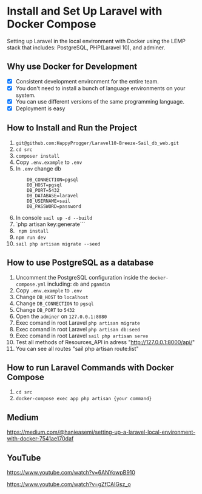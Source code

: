 # Install and Set Up Laravel with Docker Compose

Setting up Laravel in the local environment with Docker using the LEMP stack that includes: PostgreSQL, PHP(Laravel 10), and adminer.

## Why use Docker for Development

- [x] Consistent development environment for the entire team.
- [x] You don't need to install a bunch of language environments on your system.
- [x] You can use different versions of the same programming language.
- [x] Deployment is easy

## How to Install and Run the Project

1. ```git@github.com:HappyProgger/Laravel10-Breeze-Sail_db_web.git```
2. ```cd src```
3. ```composer install```
4. Copy ```.env.example``` to ```.env```
5. In ```.env``` change db
    ```
        DB_CONNECTION=pgsql
        DB_HOST=pgsql
        DB_PORT=5432
        DB_DATABASE=laravel
        DB_USERNAME=sail
        DB_PASSWORD=password
    ```
6. In console  ```sail up -d --build```
7. `php artisan key:generate```
8. ``` npm install```
9. ```npm run dev```
11. ```sail php artisan migrate --seed```




## How to use PostgreSQL as a database

1. Uncomment the PostgreSQL configuration inside the ```docker-compose.yml``` including: ```db``` and ```pgamdin```
2. Copy ```.env.example``` to ```.env```
3. Change ```DB_HOST``` to ```localhost```
4. Change ```DB_CONNECTION``` to ```pgsql```
5. Change ```DB_PORT``` to ```5432```
6. Open the ```adminer``` on ```127.0.0.1:8080```
7. Exec comand in root Laravel ```php artisan migrate ```
8. Exec comand in root Laravel ```php artisan db:seed ```
10. Exec comand in root Laravel ```sail php artisan serve```
11. Test all methods of Resources_API in adress "http://127.0.0.1:8000/api/"
12. You can see all routes "sail php artisan route:list"

## How to run Laravel Commands with Docker Compose

1. ```cd src```
2. ```docker-compose exec app php artisan {your command}``` 

## Medium

https://medium.com/@hanieasemi/setting-up-a-laravel-local-environment-with-docker-7541ae170daf

## YouTube 

https://www.youtube.com/watch?v=6ANYowpB910

https://www.youtube.com/watch?v=gZfCAIGsz_o
